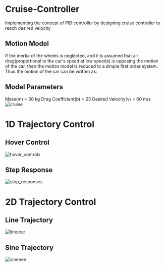 # Cruise-Controller

Implementing the concept of PID controller by designing cruise controller to reach desired velocity

## Motion Model
If the inertia of the wheels is neglected, and it is assumed that air drag(proportional to the car's speed at low speeds) is opposing the motion of the car, then the motion model is reduced to a simple first order system.
Thus the motion of the car can be written as:

## Model Parameters
Mass(m) = 50 kg
Drag Coefficient(b) = 25
Desired Velocity(v) = 60 m/s
![cruise](https://user-images.githubusercontent.com/102024497/229163195-b32ecaf5-13cf-4fd9-9cd7-89fd52b1476b.png)

# 1D Trajectory Control

## Hover Control
![hover_controls](https://user-images.githubusercontent.com/102024497/229165449-9595f65b-ab0c-465b-8ef1-8be104c9d8cf.jpeg)

## Step Response
![step_responses](https://user-images.githubusercontent.com/102024497/229165508-7094bb5e-90b3-4e24-a1c0-90eba1f450e4.jpeg)

# 2D Trajectory Control

## Line Trajectory
![lineeee](https://user-images.githubusercontent.com/102024497/229166063-888c8d82-709b-4326-9f1b-db023c3f8eb8.jpeg)

## Sine Trajectory
![sineeee](https://user-images.githubusercontent.com/102024497/229166242-c75ba646-cefd-4fa7-b5a0-e72a936d5f91.jpeg)
